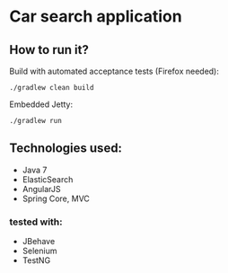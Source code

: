 Car search application
========================

How to run it?
--------------

Build with automated acceptance tests (Firefox needed):

`./gradlew clean build`

Embedded Jetty:

`./gradlew run`


Technologies used:
------------------

- Java 7
- ElasticSearch 
- AngularJS
- Spring Core, MVC

### tested with:
- JBehave
- Selenium
- TestNG



